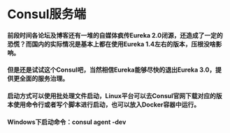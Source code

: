 # Consul服务端
#### 前段时间各论坛及博客还有一堆的自媒体疯传Eureka 2.0闭源，还造成了一定的恐慌？而国内的实际情况是基本上都在使用Eureka 1.4左右的版本，压根没啥影响。
#### 但是还是试试这个Consul吧，当然相信Eureka能够尽快的退出Eureka 3.0，提供更全面的服务治理。

#### 启动方式可以使用批处理文件启动，Linux平台可以去Consul官网下载对应的版本使用命令行或者写个脚本进行启动，也可以放入Docker容器中运行。
#### Windows下启动命令：consul agent -dev
